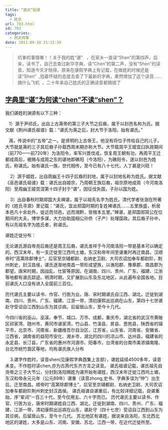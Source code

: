 ```yaml
---
title: “谌氏”起源
tags:
  - 姓氏
url: 703.html
id: 703
categories:
  - 网文网事
date: 2011-09-28 21:12:39
---
```


> 坑爹的事情哪！！关于我的姓“谌”   ，在家乡一直读“Shen”的第四声，后来，读书了，自己去查过新华字典，读“Chen”的第二声，没有“Shen”的读音，知道今天才晓得，原来在康熙字典上有记载，在做姓的时候还是读“Shen”  ,抱着怀疑的态度去查了下最新的字典，果然增加了这个读音......搞什么飞机  ，二十年来自己姓氏的正确读音都搞错了

[字典里“谌”为何读“chen"不读“shen”？](http://blog.sina.com.cn/s/blog_5f893e2e0100dcqc.html)
--------------------------------------------------------------------------------

我们谌姓的渊源有以下三种：

   1）源于尹祁氏，出自上古荛帝的第三子大节之后裔，属于以封邑名称为氏。据文献《荆州谌氏祖谱》载：“谌氏为荛之后，封大节于洛阳，始有谌氏。”

   荛，传说中的“五帝”之一。是贤明的上古帝王，他没有将位子传给自己的儿子。大节就是荛的三子其后裔子孙载西周末期亦称大节。大节载周平王姬宜臼执政期间（前770——前720年）为洛阳令，率军兴晋伐戎，恢复周王朝有功，再周平王迁都成周后，被赐与成周之东的谌地即礁阳（今洛阳），为礁阳令，遂以封邑为姓氏，称谌氏。始有谌氏一族，世代相传，至今已有八十七代，人丁甚是兴旺！

    2）源于姬姓，出自周幽王十四子后裔的封地，属于以封地名称为姓氏。据文献《巫邑谌氏祖谱》载：谌氏出自姬宗，乃周朝王族后裔，祖宗原地成周（今河南洛阳）至周幽王姬宫涅第十四子封于“谌”，因征伐失国，子孙以国为姓。

    3）出自春秋时期郑国大夫裨谌，属于以祖先名字为姓氏。清代学者张澍在所著的《姓氏寻源》里记载：“谌氏，宜出郑国时期的复姓裨谌氏.......五里族盛，析居本邑凡十余处外，徙近而邻邑，远而湘黔，皆根本五里。”裨谌，是郑国郑简公在位期间的大夫，博学多谋，大力协助国相公孙侨（子产）处理国政。其后裔子孙中，有以先祖名字为姓氏者，称谌氏。

谌姓迁徙分布：

无论谌氏源自帝尧后裔还是周王后裔，谌氏发祥于今河南洛阳一带是基本可以确定的。西汉末年，有一支迁徙至江西坞土塘，东汉和帝年间至谌重时再迁南昌，汉顺帝时“高第除郡博士”，后官至京辅都尉、右纳史卫尉、大司农诏加奉车都尉阶，荆州刺史，封汉昌侯，谌氏逐渐地南昌一带形成望族，以谯阳郡、豫章郡、南昌郡为郡望。唐宋时期，因战乱、仕宦等原因，在湖南、四川、贵州、广东、福建、江浙等地都有谌氏踪迹。明清时期，又扩展到山东及东北地区，从此遍布全国各地。目前谌氏人口没有进入全国前三百位。

历代谌氏主要以读书、作官、行医为业。唐、宋时期谌氏自江西、湖北，迁徙到湖南、四川、贵州、广东、福建、江浙一带，清初康熙出巡病在山东，第四十七世谌赴守受诏自江西到山东为其诊病，后留居山东，至今十几代。

今四川省的巫山、巫溪、奉节、城口、万市、成都，重庆市，湖北省的武汉市黄陂区祁家湾、随州市、黄冈市谌家湾，竹山县、竹溪县、房县、思苑县，陕西省的镇平市，北京市、河南省、新疆维吾尔自治区，江苏省，山东省、河南省、安徽省、江西省，湖南省的益阳市安化、湘乡市，湖北的四川的凉山市、达州县，福建省的永定县、长汀县，广东省的惠州市河源市、阳春市，台湾省的台南市美浓镇南隆、台北市桃竹苗区等地，均有谌氏族人分布

    3.谌字作姓时，读音shen(见康熙字典酉集上言部），谌姓延续4500多年，读音未变。不作姓时读chen,亦为古燕代东齐方言之读音。 谌氏祖谱记载，谌氏祖先自尧帝之三子大节公，分封到洛阳赐姓为谌开始有谌姓，西汉末年迁徙江西坞土塘，东汉和帝永元元年（公元89年）谌重（读音zhong,史书、字典多误为“仲”）出生后，迁至南昌。顺帝时“高第除郡博士”，后官至京辅都尉、右纳史卫尉、大司农诏加奉车都尉阶荆州刺史封汉昌侯。 谌氏祖谱自谌重后，有比较详细记载，自谌重始，序“辈词”一百三十代，至今仅用五、六十字而已。 历代谌氏主要以读书、作官、行医为业，唐宋时期谌姓自江西、湖北，迁徙到湖南、四川、贵州、广东、福建、江浙一带，清初康熙出巡病在山东，谌赴守（四十七世）受诏自江西到山东为其诊病，后留居山东，至今十几代。 苏北地区有谌姓，据说来自洛阳，东北西北地区的谌姓，大多是山东、河南、安徽、苏北、江西一带，在近代迁徙所至。